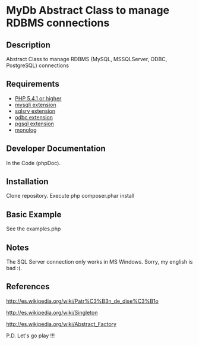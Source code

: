 # MyDb Abstract Class to manage RDBMS connections #

## Description ##
Abstract Class to manage RDBMS (MySQL, MSSQLServer, ODBC, PostgreSQL) connections

## Requirements ##
* [PHP 5.4.1 or higher](http://www.php.net/)
* [mysqli extension](http://php.net/manual/en/class.mysqli.php)
* [sqlsrv extension](http://msdn.microsoft.com/en-us/sqlserver/ff657782.aspx/)
* [odbc extension](http://php.net/manual/en/ref.uodbc.php)
* [pgsql extension](http://php.net/manual/en/ref.pgsql.php)
* [monolog](https://github.com/Seldaek/monolog)

## Developer Documentation ##
In the Code (phpDoc).

## Installation ##
Clone repository.
Execute php composer.phar install

## Basic Example ##
See the examples.php

## Notes ##
The SQL Server connection only works in MS Windows.
Sorry, my english is bad :(.

## References ##
http://es.wikipedia.org/wiki/Patr%C3%B3n_de_dise%C3%B1o

http://es.wikipedia.org/wiki/Singleton

http://es.wikipedia.org/wiki/Abstract_Factory

P.D. Let's go play !!!




